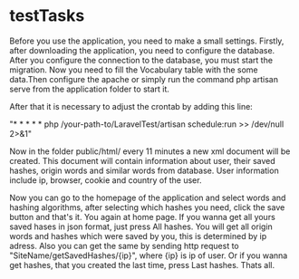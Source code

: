 # testTasks

Before you use the application, you need to make a small settings.
Firstly, after downloading the application, you need to configure the database. After you configure the connection to the database, you must start the migration. Now you need to fill the Vocabulary table with the some data.Then configure the apache or simply run the command  php artisan serve from the application folder to start it. 

After that it is necessary to adjust the crontab by adding this line:

"* * * * * php /your-path-to/LaravelTest/artisan schedule:run >> /dev/null 2>&1"

Now in the folder public/html/ every 11 minutes a new xml document will be created.
This document will contain information about user, their saved hashes, origin words and similar words from database.
User information include ip, browser, cookie and country of the user.

Now you can go to the homepage of the application and select words and hashing algorithms, аfter selecting which hashes you need, click the save button and that's it.
You again at home page. 
If you wanna get all yours saved hases in json format, just press All hashes. You will get all origin words and hashes which were saved by you, this is determined by ip adress. 
Also you can get the same by sending http request to "SiteName/getSavedHashes/{ip}", where {ip} is ip of user.
Or if you wanna get hashes, that you created the last time, press Last hashes.
Thats all.


